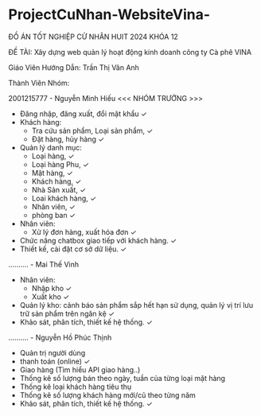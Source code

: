 # ProjectCuNhan-WebsiteVina-

ĐỒ ÁN TỐT NGHIỆP CỬ NHÂN HUIT 2024 KHÓA 12

ĐỀ TÀI: Xây dựng web quản lý hoạt động kinh doanh công ty Cà phê VINA

Giáo Viên Hướng Dẫn: Trần Thị Vân Anh

Thành Viên Nhóm:

2001215777 - Nguyễn Minh Hiếu <<< NHÓM TRƯỞNG >>>
 - Đăng nhập, đăng xuất, đổi mật khẩu ✓
 - Khách hàng:
	+ Tra cứu sản phẩm, Loại sản phẩm,  ✓
	+ Đặt hàng, hủy hàng ✓
 - Quản lý danh mục:
	+ Loại hàng, ✓
	+ Loại hàng Phu, ✓
	+ Mặt hàng,  ✓
	+ Khách hàng, ✓
	+ Nhà Sản xuất, ✓
	+ Loai khách hàng, ✓
	+ Nhân viên, ✓
	+ phòng ban ✓
 - Nhân viên: 
      + Xử lý đơn hàng, xuất hóa đơn ✓
 - Chức năng chatbox giao tiếp với khách hàng. ✓
 - Thiết kế, cài đặt cơ sở dữ liệu. ✓
   
.......... - Mai Thế Vinh
 - Nhân viên: 
      + Nhập kho ✓ 
      + Xuất kho ✓
 - Quản lý kho: cảnh báo sản phẩm sắp hết hạn sử dụng, quản lý vị trí lưu trữ sản phẩm trên ngăn kệ ✓
 - Khảo sát, phân tích, thiết kế hệ thống. ✓
   
.......... - Nguyễn Hồ Phúc Thịnh
 - Quản trị người dùng
 - thanh toán (online) ✓
 - Giao hàng (Tìm hiểu API giao hàng..)
 - Thống kê số lượng bán theo ngày, tuần của từng loại mặt hàng
 - Thống kê loại khách hàng tiêu thụ 
 - Thống kê số lượng khách hàng mới/cũ theo từng năm
 - Khảo sát, phân tích, thiết kế hệ thống. ✓
